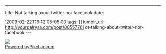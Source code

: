 ---
title: Not talking about twitter nor facebook
date:


\'2009-02-22T16:42:05-05:00 
tags:  [] 
tumblr_url:
http://yourpalryan.com/post/80557761
ot-talking-about-twitter-nor-facebook
\-\--

[![](https://s3.amazonaws.com/pikchurimages/pic_mkj_m.jpg)\
Powered by](http://pikchur.com/mkj)[Pikchur.com](http://pikchur.com)
